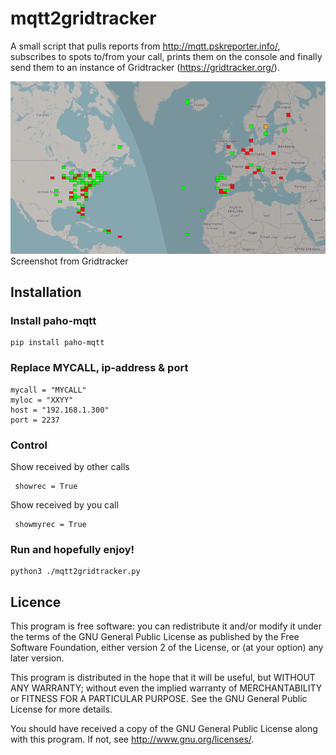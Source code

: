 # mqtt2gridtracker

A small script that pulls reports from http://mqtt.pskreporter.info/, subscribes to spots to/from your call, prints them on the console and finally send them to an instance of Gridtracker (https://gridtracker.org/).


![Screenshot](./Screenshot.png)
Screenshot from Gridtracker

## Installation

### Install paho-mqtt

	pip install paho-mqtt


### Replace MYCALL, ip-address & port

    mycall = "MYCALL"
    myloc = "XXYY"
    host = "192.168.1.300"
    port = 2237


### Control 

Show received by other calls 

     showrec = True

Show received by you call

     showmyrec = True

### Run and hopefully enjoy!

    python3 ./mqtt2gridtracker.py




## Licence

 This program is free software: you can redistribute it and/or modify
 it under the terms of the GNU General Public License as published by
 the Free Software Foundation, either version 2 of the License, or
 (at your option) any later version.

 This program is distributed in the hope that it will be useful,
 but WITHOUT ANY WARRANTY; without even the implied warranty of
 MERCHANTABILITY or FITNESS FOR A PARTICULAR PURPOSE.  See the
 GNU General Public License for more details.

  You should have received a copy of the GNU General Public License
  along with this program.  If not, see <http://www.gnu.org/licenses/>.
